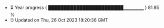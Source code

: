 - ⏳ Year progress { ████████████████████████▁▁▁▁▁▁ } 81.85 %
- ⏰ Updated on Thu, 26 Oct 2023 18:20:36 GMT

